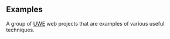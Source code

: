 ## Examples

A group of [UWE][] web projects that are examples of various useful techniques.

[UWE]: https://uwe.app
